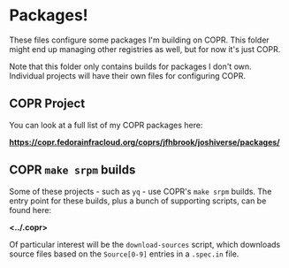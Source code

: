 # Packages!

These files configure some packages I'm building on COPR. This folder might
end up managing other registries as well, but for now it's just COPR.

Note that this folder only contains builds for packages I don't own. Individual
projects will have their own files for configuring COPR.

## COPR Project

You can look at a full list of my COPR packages here:

**<https://copr.fedorainfracloud.org/coprs/jfhbrook/joshiverse/packages/>**

## COPR `make srpm` builds

Some of these projects - such as `yq` - use COPR's `make srpm` builds. The entry
point for these builds, plus a bunch of supporting scripts, can be found here:

**<../.copr>**

Of particular interest will be the `download-sources` script, which downloads
source files based on the `Source[0-9]` entries in a `.spec.in` file.
